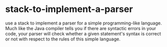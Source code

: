 # stack-to-implement-a-parser
use a stack to implement a parser for a simple programming-like language. Much like the Java compiler tells you if there are syntactic errors in your code, your parser will check whether a given statement's syntax is correct or not with respect to the rules of this simple language.
